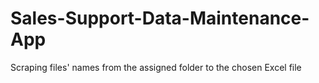 # Sales-Support-Data-Maintenance-App
Scraping files' names from the assigned folder to the chosen Excel file
